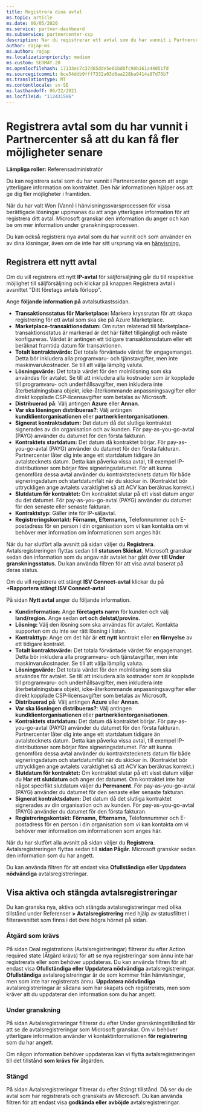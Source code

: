 ```yaml
---
title: Registrera dina avtal
ms.topic: article
ms.date: 06/05/2020
ms.service: partner-dashboard
ms.subservice: partnercenter-csp
description: När du registrerar ett avtal som du har vunnit i Partnercenter hjälper det Microsoft att ge dig fler möjligheter i framtiden.
author: rajap-ms
ms.author: rajap
ms.localizationpriority: medium
ms.custom: SEOMAY.20
ms.openlocfilehash: 17133ec7c37d65dde5e01bd0fc90b161a44051fd
ms.sourcegitcommit: bce54ddb9fff7332a03d6aa228ba9414a87d76b7
ms.translationtype: MT
ms.contentlocale: sv-SE
ms.lasthandoff: 06/22/2021
ms.locfileid: "112431586"
---
```

# <a name="register-deals-youve-won-in-partner-center-so-you-can-get-more-opportunities-later"></a>Registrera avtal som du har vunnit i Partnercenter så att du kan få fler möjligheter senare

**Lämpliga roller:** Referensadministratör

Du kan registrera avtal som du har vunnit i Partnercenter genom att ange ytterligare information om kontraktet. Den här informationen hjälper oss att ge dig fler möjligheter i framtiden.

När du har valt  Won (Vann) i hänvisningssvarsprocessen för vissa berättigade lösningar uppmanas du att ange ytterligare information för att registrera ditt avtal. [](manage-leads.md) Microsoft granskar den information du anger och kan be om mer information under granskningsprocessen.

Du kan också registrera nya avtal som du har vunnit och som använder en av dina lösningar, även om de inte har sitt ursprung via en [hänvisning.](referrals.md)

## <a name="register-a-new-deal"></a>Registrera ett nytt avtal

Om du vill registrera ett nytt **IP-avtal** för säljförsäljning  går du till respektive möjlighet till säljförsäljning och klickar på knappen Registrera avtal i avsnittet "Ditt företags avtals förlopp".

Ange **följande information på** avtalsutkastssidan.

- **Transaktionsstatus för Marketplace:** Markera kryssrutan för att skapa registrering för ett avtal som ska ske på Azure Marketplace.
- **Marketplace-transaktionsdatum:** Om rutan relaterad till Marketplace-transaktionsstatus är markerad är det här fältet tillgängligt och måste konfigureras. Värdet är antingen ett tidigare transaktionsdatum eller ett beräknat framtida datum för transaktionen.
- **Totalt kontraktsvärde:** Det totala förväntade värdet för engagemanget. Detta bör inkludera alla programvaru- och tjänstavgifter, men inte maskinvarukostnader. Se till att välja lämplig valuta.
- **Lösningsvärde:** Det totala värdet för den molnlösning som ska användas för avtalet. Se till att inkludera alla kostnader som är kopplade till programvaru- och underhållsavgifter, men inkludera inte återbetalningsbara objekt, icke-återkommande anpassningsavgifter eller direkt kopplade CSP-licensavgifter som betalas av Microsoft.
- **Distribuerad på**: Välj antingen **Azure** eller **Annan**.
- **Var ska lösningen distribueras?**: Välj antingen **kundklientorganisationen** eller **partnerklientorganisationen**.
- **Signerat kontraktsdatum:** Det datum då det slutliga kontraktet signerades av din organisation och av kunden. För pay-as-you-go-avtal (PAYG) använder du datumet för den första fakturan.
- **Kontraktets startdatum:** Det datum då kontraktet börjar. För pay-as-you-go-avtal (PAYG) använder du datumet för den första fakturan. Partnercenter låter dig inte ange ett startdatum tidigare än avtalstecknets datum. Detta kan påverka vissa avtal, till exempel IP-distributioner som börjar före signeringsdatumet. För att kunna genomföra dessa avtal använder du  kontraktstecknets datum för både signeringsdatum och startdatumfält när du skickar in. (Kontraktet bör uttryckligen ange avtalets varaktighet så att ACV kan beräknas korrekt.)
- **Slutdatum för kontraktet:** Om kontraktet slutar på ett visst datum anger du det datumet. För pay-as-you-go-avtal (PAYG) använder du datumet för den senaste eller senaste fakturan.
- **Kontraktstyp:** Gäller inte för IP-säljavtal.
- **Registreringskontakt:** **Förnamn,** **Efternamn,** Telefonnummer och  E-postadress för en person i din organisation som vi kan kontakta om vi behöver mer information om informationen som anges här. 

När du har slutfört alla avsnitt på sidan väljer du **Registrera**. Avtalsregistreringen flyttas sedan till **statusen Skickat.** Microsoft granskar sedan den information som du angav när avtalet har gått över **till Under granskningsstatus.** Du kan använda filtren för att visa avtal baserat på deras status.

Om du vill registrera ett stängt **ISV Connect-avtal** klickar du på **+Rapportera stängt ISV Connect-avtal**

På sidan **Nytt avtal** anger du följande information.

- **Kundinformation:** Ange **företagets namn** för kunden och välj **land/region.** Ange sedan **ort och** **delstat/provins.**
- **Lösning:** Välj den lösning som ska användas för avtalet. Kontakta supporten om du inte ser rätt lösning i listan.
- **Kontrakttyp:** Ange om det här är **ett nytt** kontrakt eller **en förnyelse** av ett tidigare kontrakt.
- **Totalt kontraktsvärde:** Det totala förväntade värdet för engagemanget. Detta bör inkludera alla programvaru- och tjänstavgifter, men inte maskinvarukostnader. Se till att välja lämplig valuta.
- **Lösningsvärde:** Det totala värdet för den molnlösning som ska användas för avtalet. Se till att inkludera alla kostnader som är kopplade till programvaru- och underhållsavgifter, men inkludera inte återbetalningsbara objekt, icke-återkommande anpassningsavgifter eller direkt kopplade CSP-licensavgifter som betalas av Microsoft.
- **Distribuerad på**: Välj antingen **Azure** eller **Annan**.
- **Var ska lösningen distribueras?**: Välj antingen **kundklientorganisationen** eller **partnerklientorganisationen**.
- **Kontraktets startdatum:** Det datum då kontraktet börjar. För pay-as-you-go-avtal (PAYG) använder du datumet för den första fakturan. Partnercenter låter dig inte ange ett startdatum tidigare än avtalstecknets datum. Detta kan påverka vissa avtal, till exempel IP-distributioner som börjar före signeringsdatumet. För att kunna genomföra dessa avtal använder du  kontraktstecknets datum för både signeringsdatum och startdatumfält när du skickar in. (Kontraktet bör uttryckligen ange avtalets varaktighet så att ACV kan beräknas korrekt.)
- **Slutdatum för kontraktet:** Om kontraktet slutar på ett visst datum väljer du **Har ett slutdatum** och anger det datumet. Om kontraktet inte har något specifikt slutdatum väljer du **Permanent**. För pay-as-you-go-avtal (PAYG) använder du datumet för den senaste eller senaste fakturan.
- **Signerat kontraktsdatum:** Det datum då det slutliga kontraktet signerades av din organisation och av kunden. För pay-as-you-go-avtal (PAYG) använder du datumet för den första fakturan.
- **Registreringskontakt:** **Förnamn,** **Efternamn,** Telefonnummer och  E-postadress för en person i din organisation som vi kan kontakta om vi behöver mer information om informationen som anges här. 

När du har slutfört alla avsnitt på sidan väljer du **Registrera**. Avtalsregistreringen flyttas sedan till **sidan Pågår.** Microsoft granskar sedan den information som du har angett.

Du kan använda filtren för att endast visa **Ofullständiga eller** **Uppdatera nödvändiga** avtalsregistreringar.

## <a name="viewing-active-and-closed-deal-registrations"></a>Visa aktiva och stängda avtalsregistreringar

Du kan granska nya, aktiva och stängda avtalsregistreringar med olika tillstånd under Referenser **> Avtalsregistrering** med hjälp av statusfiltret i filteravsnittet som finns i det övre högra hörnet på sidan.

### <a name="action-required"></a>Åtgärd som krävs

På sidan Deal registrations (Avtalsregistreringar) filtrerar du efter Action required state (Åtgärd krävs) för att se nya registreringar som ännu inte har registrerats eller som behöver uppdateras. Du kan använda filtren för att endast visa **Ofullständiga eller** **Uppdatera nödvändiga** avtalsregistreringar. **Ofullständiga** avtalsregistreringar är de som kommer från hänvisningar, men som inte har registrerats ännu. **Uppdatera nödvändiga** avtalsregistreringar är sådana som har skapats och registrerats, men som kräver att du uppdaterar den information som du har angett.

### <a name="under-review"></a>Under granskning

På sidan Avtalsregistreringar filtrerar du efter Under granskningstillstånd för att se de avtalsregistreringar som Microsoft granskar. Om vi behöver ytterligare information använder vi kontaktinformationen **för registrering** som du har angett.

Om någon information behöver uppdateras kan vi flytta avtalsregistreringen till det tillstånd **som krävs för** åtgärden.

### <a name="closed"></a>Stängd

På sidan Avtalsregistreringar filtrerar du efter Stängt tillstånd. Då ser du de avtal som har registrerats och granskats av Microsoft. Du kan använda filtren för att endast visa **godkända eller** **avböjde** avtalsregistreringar.
